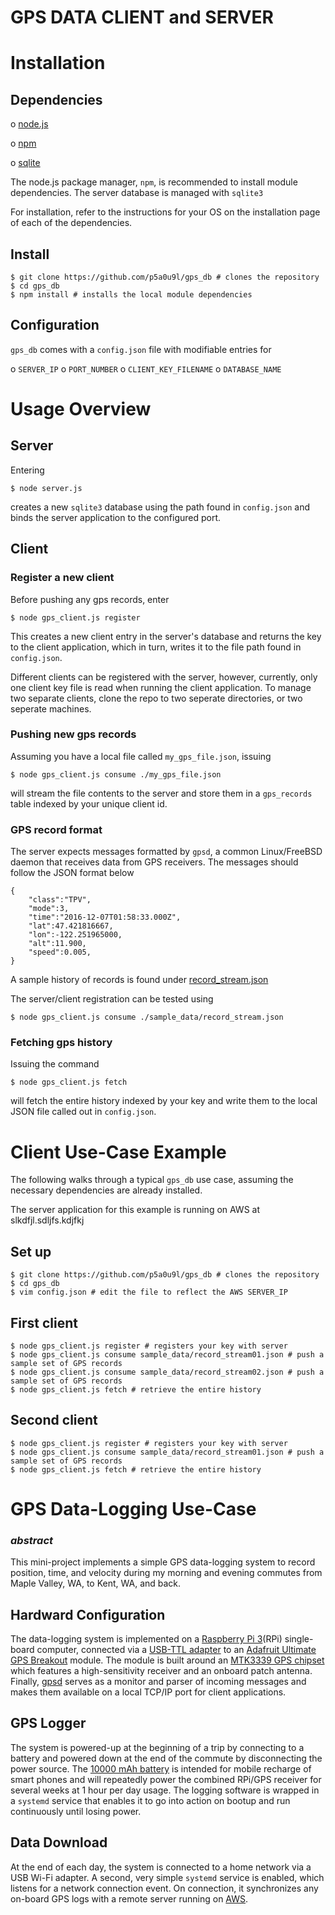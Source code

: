 # GPS DATA CLIENT and SERVER

# Installation

## Dependencies

o [node.js](https://nodejs.org/en/download/)

o [npm](https://www.npmjs.com/)

o [sqlite](https://sqlite.org/)

The node.js package manager, `npm`, is recommended to install module dependencies. The server database is managed with `sqlite3`

For installation, refer to the instructions for your OS on the installation page of each of the dependencies.

## Install

    $ git clone https://github.com/p5a0u9l/gps_db # clones the repository
    $ cd gps_db
    $ npm install # installs the local module dependencies

## Configuration

`gps_db` comes with a `config.json` file with modifiable entries for

o `SERVER_IP`
o `PORT_NUMBER`
o `CLIENT_KEY_FILENAME`
o `DATABASE_NAME`

# Usage Overview

## Server

Entering

    $ node server.js

creates a new `sqlite3` database using the path found in `config.json` and binds the server application to the configured port.

## Client

### Register a new client

Before pushing any gps records, enter

    $ node gps_client.js register

This creates a new client entry in the server's database and returns the key to the client application, which in turn, writes it to the file path found in `config.json`.

Different clients can be registered with the server, however, currently, only one client key file is read when running the client application. To manage two separate clients, clone the repo to two seperate directories, or two seperate machines.

### Pushing new gps records

Assuming you have a local file called `my_gps_file.json`, issuing

    $ node gps_client.js consume ./my_gps_file.json

will stream the file contents to the server and store them in a `gps_records` table indexed by your unique client id.

### GPS record format

The server expects messages formatted by `gpsd`, a common Linux/FreeBSD daemon that receives data from GPS receivers. The messages should follow the JSON format below

    {
        "class":"TPV",
        "mode":3,
        "time":"2016-12-07T01:58:33.000Z",
        "lat":47.421816667,
        "lon":-122.251965000,
        "alt":11.900,
        "speed":0.005,
    }

A sample history of records is found under [record_stream.json](sample_data/record_stream.json)

The server/client registration can be tested using

    $ node gps_client.js consume ./sample_data/record_stream.json

### Fetching gps history

Issuing the command

    $ node gps_client.js fetch

will fetch the entire history indexed by your key and write them to the local JSON file called out in `config.json`.

# Client Use-Case Example

The following walks through a typical `gps_db` use case, assuming the necessary dependencies are already installed.

The server application for this example is running on AWS at slkdfjl.sdljfs.kdjfkj

## Set up

    $ git clone https://github.com/p5a0u9l/gps_db # clones the repository
    $ cd gps_db
    $ vim config.json # edit the file to reflect the AWS SERVER_IP

## First client

    $ node gps_client.js register # registers your key with server
    $ node gps_client.js consume sample_data/record_stream01.json # push a sample set of GPS records
    $ node gps_client.js consume sample_data/record_stream02.json # push a sample set of GPS records
    $ node gps_client.js fetch # retrieve the entire history

## Second client

    $ node gps_client.js register # registers your key with server
    $ node gps_client.js consume sample_data/record_stream01.json # push a sample set of GPS records
    $ node gps_client.js fetch # retrieve the entire history

# GPS Data-Logging Use-Case

### _abstract_
This mini-project implements a simple GPS data-logging system to record position, time, and velocity during my morning and evening commutes from Maple Valley, WA, to Kent, WA, and back.

## Hardward Configuration
The data-logging system is implemented on a [Raspberry Pi 3](https://www.raspberrypi.org/products/raspberry-pi-3-model-b/)(RPi) single-board computer, connected via a [USB-TTL adapter](https://www.amazon.com/JBtek%C2%AE-WINDOWS-Supported-Raspberry-Programming/dp/B00QT7LQ88/ref=pd_bxgy_23_img_3?_encoding=UTF8&pd_rd_i=B00QT7LQ88&pd_rd_r=DVMW2MNRZ9JY7Y6295FG&pd_rd_w=j2fIe&pd_rd_wg=3QblB&psc=1&refRID=DVMW2MNRZ9JY7Y6295FG<Paste>) to an [Adafruit Ultimate GPS Breakout](https://www.adafruit.com/product/746) module. The module is built around an [MTK3339 GPS chipset](https://cdn-shop.adafruit.com/datasheets/GlobalTop-FGPMMOPA6H-Datasheet-V0A.pdf) which features a high-sensitivity receiver and an onboard patch antenna. Finally, [gpsd](http://www.catb.org/gpsd/) serves as a monitor and parser of incoming messages and makes them available on a local TCP/IP port for client applications.

## GPS Logger
The system is powered-up at the beginning of a trip by connecting to a battery and powered down at the end of the commute by disconnecting the power source. The [10000 mAh battery](https://www.amazon.com/gp/product/B0194WDVHI/ref=oh_aui_search_detailpage?ie=UTF8&psc=1) is intended for mobile recharge of smart phones and will repeatedly power the combined RPi/GPS receiver for several weeks at 1 hour per day usage. The logging software is wrapped in a `systemd` service that enables it to go into action on bootup and run continuously until losing power.

## Data Download
At the end of each day, the system is connected to a home network via a USB Wi-Fi adapter. A second, very simple `systemd` service is enabled, which listens for a network connection event. On connection, it synchronizes any on-board GPS logs with a remote server running on [AWS](https://aws.amazon.com/).
